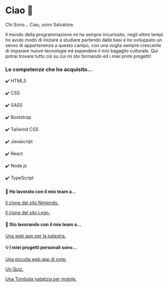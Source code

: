 # Ciao 👋
Chi Sono...
Ciao, sono Salvatore.

Il mondo della programmazione mi ha sempre incuriosito, negli ultimi tempi ho avuto modo di iniziare a studiare partendo dalle basi e ho sviluppato un senso di appartenenza a questo campo, con una voglia sempre crescente di imparare nuove tecnologie ed espandere il mio bagaglio culturale.
Qui potrai trovare tutto ciò su cui mi sto formando ed i miei primi progetti!
### Le competenze che ho acquisito...

✔️ HTML5

✔️ CSS

✔️ SASS

✔️ Bootstrap

✔️ Tailwind CSS

✔️ Javascript

✔️ React

✔️ Node.js

✔️ TypeScript

#### 🍻 Ho lavorato con il mio team a...
[Il clone del sito Nintendo.](https://github.com/SalvatoreVella/Progetto-Nintendo-team-2)

[Il clone del sito Lego.](https://github.com/ChiaraArrivas/Develhope-Lego-Clone.git)

#### 🍻 Sto lavorando con il mio team a...
[Una web app per la palestra.](https://github.com/Camilla-Scarton/Final-Project-Develhope.git)

#### 💡 I miei progetti personali sono...
[Una piccola web app di note.](https://github.com/SalvatoreVella/Progetti-Personali.git)

[Un Quiz.](https://github.com/SalvatoreVella/Progetti-Personali.git)

[Una Tombola natalizia per mobile.](https://github.com/SalvatoreVella/Tombola)
